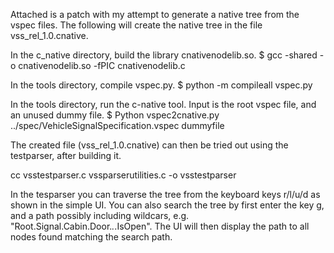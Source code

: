 Attached is a patch with my attempt to generate a native tree from the vspec files. 
The following will create the native tree in the file vss_rel_1.0.cnative. 

In the c_native directory, build the library cnativenodelib.so.
$ gcc -shared -o cnativenodelib.so -fPIC cnativenodelib.c

In the tools directory, compile vspec.py.
$ python -m compileall vspec.py

In the tools directory, run the c-native tool. Input is the root vspec file, and an unused dummy file.
$ Python vspec2cnative.py ../spec/VehicleSignalSpecification.vspec dummyfile

The created file (vss_rel_1.0.cnative) can then be tried out using the testparser, after building it.

cc vsstestparser.c vssparserutilities.c -o vsstestparser

In the tesparser you can traverse the tree from the keyboard keys r/l/u/d as shown in the simple UI. 
You can also search the tree by first enter the key g, and a path possibly including wildcars, e.g. "Root.Signal.Cabin.Door.*.*.IsOpen".
The UI will then display the path to all nodes found matching the search path. 
